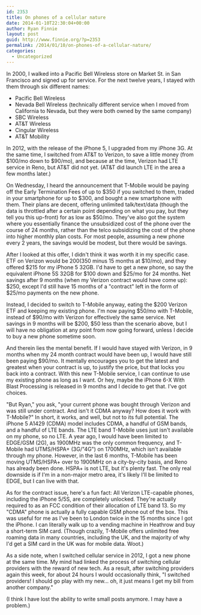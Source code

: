 ```yaml
---
id: 2353
title: On phones of a cellular nature
date: 2014-01-10T22:30:04+00:00
author: Ryan Finnie
layout: post
guid: http://www.finnie.org/?p=2353
permalink: /2014/01/10/on-phones-of-a-cellular-nature/
categories:
  - Uncategorized
---
```

In 2000, I walked into a Pacific Bell Wireless store on Market St. in San Francisco and signed up for service. For the next twelve years, I stayed with them through six different names:

  * Pacific Bell Wireless
  * Nevada Bell Wireless (technically different service when I moved from California to Nevada, but they were both owned by the same company)
  * SBC Wireless
  * AT&T Wireless
  * Cingular Wireless
  * AT&T Mobility

In 2012, with the release of the iPhone 5, I upgraded from my iPhone 3G. At the same time, I switched from AT&T to Verizon, to save a little money (from $100/mo down to $90/mo), and because at the time, Verizon had LTE service in Reno, but AT&T did not yet. (AT&T did launch LTE in the area a few months later.)

On Wednesday, I heard the announcement that T-Mobile would be paying off the Early Termination Fees of up to $350 if you switched to them, traded in your smartphone for up to $300, and bought a new smartphone with them. Their plans are decent, offering unlimited talk/text/data (though the data is throttled after a certain point depending on what you pay, but they tell you this up-front) for as low as $50/mo. They've also got the system where you essentially finance the unsubsidized cost of the phone over the course of 24 months, rather than the telco subsidizing the cost of the phone into higher monthly plan costs. For most people, assuming a new phone every 2 years, the savings would be modest, but there would be savings.

After I looked at this offer, I didn't think it was worth it in my specific case. ETF on Verizon would be $200 ($350 minus 15 months at $10/mo), and they offered $215 for my iPhone 5 32GB. I'd have to get a new phone, so say the equivalent iPhone 5S 32GB for $100 down and $25/mo for 24 months. Net savings after 9 months (when my Verizon contract would have come up): $250, except I'd still have 15 months of a "contract" left in the form of $25/mo payments on the new phone.

Instead, I decided to switch to T-Mobile anyway, eating the $200 Verizon ETF and keeping my existing phone. I'm now paying $50/mo with T-Mobile, instead of $90/mo with Verizon for effectively the same service. Net savings in 9 months will be $200, $50 less than the scenario above, but I will have no obligation at any point from now going forward, unless I decide to buy a new phone sometime soon.

And therein lies the mental benefit. If I would have stayed with Verizon, in 9 months when my 24 month contract would have been up, I would have still been paying $90/mo. It mentally encourages you to get the latest and greatest when your contract is up, to justify the price, but that locks you back into a contract. With this new T-Mobile service, I can continue to use my existing phone as long as I want. Or hey, maybe the iPhone 6-X With Blast Processing is released in 9 months and I decide to get that. I've got choices.

"But Ryan," you ask, "your current phone was bought through Verizon and was still under contract. And isn't it CDMA anyway? How does it work with T-Mobile?" In short, it works, and well, but not to its full potential. The iPhone 5 A1429 (CDMA) model includes CDMA, a handful of GSM bands, and a handful of LTE bands. The LTE band T-Mobile uses just isn't available on my phone, so no LTE. A year ago, I would have been limited to EDGE/GSM (2G), as 1900MHz was the only common frequency, and T-Mobile had UTMS/HSPA+ (3G/"4G") on 1700MHz, which isn't available through my phone. However, in the last 6 months, T-Mobile has been moving UTMS/HSPA+ over to 1900MHz on a city-by-city basis, and Reno has already been done. HSPA+ is not LTE, but it's plenty fast. The only real downside is if I'm in a non-major metro area, it's likely I'll be limited to EDGE, but I can live with that.

As for the contract issue, here's a fun fact: All Verizon LTE-capable phones, including the iPhone 5/5S, are completely unlocked. They're actually required to as an FCC condition of their allocation of LTE band 13. So my "CDMA" phone is actually a fully capable GSM phone out of the box. This was useful for me as I've been to London twice in the 15 months since I got the iPhone. I can literally walk up to a vending machine in Heathrow and buy a short-term SIM card. (Though crazily, T-Mobile offers unlimited free roaming data in many countries, including the UK, and the majority of why I'd get a SIM card in the UK was for mobile data. Woot.)

As a side note, when I switched cellular service in 2012, I got a new phone at the same time. My mind had linked the process of switching cellular providers with the reward of new tech. As a result, after switching providers again this week, for about 24 hours I would occasionally think, "I switched providers! I should go play with my new... oh, it just means I get my bill from another company."

(I think I have lost the ability to write small posts anymore. I may have a problem.)
